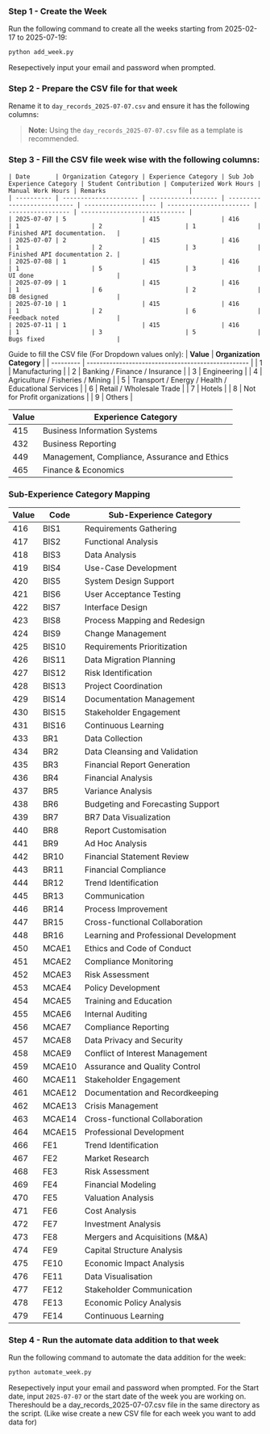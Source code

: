 ### Step 1 - Create the Week

Run the following command to create all the weeks starting from 2025-02-17 to 2025-07-19:

```bash
python add_week.py
```

Resepectively input your email and password when prompted.

### Step 2 - Prepare the CSV file for that week

Rename it to `day_records_2025-07-07.csv` and ensure it has the following columns:

> **Note:** Using the `day_records_2025-07-07.csv` file as a template is recommended.

### Step 3 - Fill the CSV file week wise with the following columns:

```csv
| Date       | Organization Category | Experience Category | Sub Job Experience Category | Student Contribution | Computerized Work Hours | Manual Work Hours | Remarks                       |
| ---------- | --------------------- | ------------------- | --------------------------- | -------------------- | ----------------------- | ----------------- | ----------------------------- |
| 2025-07-07 | 5                     | 415                 | 416                         | 1                    | 2                       | 1                 | Finished API documentation.   |
| 2025-07-07 | 2                     | 415                 | 416                         | 1                    | 2                       | 3                 | Finished API documentation 2. |
| 2025-07-08 | 1                     | 415                 | 416                         | 1                    | 5                       | 3                 | UI done                       |
| 2025-07-09 | 1                     | 415                 | 416                         | 1                    | 6                       | 2                 | DB designed                   |
| 2025-07-10 | 1                     | 415                 | 416                         | 1                    | 2                       | 6                 | Feedback noted                |
| 2025-07-11 | 1                     | 415                 | 416                         | 1                    | 3                       | 5                 | Bugs fixed                    |

```

Guide to fill the CSV file (For Dropdown values only):
| **Value** | **Organization Category** |
| --------- | -------------------------------------------------- |
| 1 | Manufacturing |
| 2 | Banking / Finance / Insurance |
| 3 | Engineering |
| 4 | Agriculture / Fisheries / Mining |
| 5 | Transport / Energy / Health / Educational Services |
| 6 | Retail / Wholesale Trade |
| 7 | Hotels |
| 8 | Not for Profit organizations |
| 9 | Others |

| **Value** | **Experience Category**                      |
| --------- | -------------------------------------------- |
| 415       | Business Information Systems                 |
| 432       | Business Reporting                           |
| 449       | Management, Compliance, Assurance and Ethics |
| 465       | Finance & Economics                          |

### Sub-Experience Category Mapping

| **Value** | **Code** | **Sub-Experience Category**           |
| --------- | -------- | ------------------------------------- |
| 416       | BIS1     | Requirements Gathering                |
| 417       | BIS2     | Functional Analysis                   |
| 418       | BIS3     | Data Analysis                         |
| 419       | BIS4     | Use-Case Development                  |
| 420       | BIS5     | System Design Support                 |
| 421       | BIS6     | User Acceptance Testing               |
| 422       | BIS7     | Interface Design                      |
| 423       | BIS8     | Process Mapping and Redesign          |
| 424       | BIS9     | Change Management                     |
| 425       | BIS10    | Requirements Prioritization           |
| 426       | BIS11    | Data Migration Planning               |
| 427       | BIS12    | Risk Identification                   |
| 428       | BIS13    | Project Coordination                  |
| 429       | BIS14    | Documentation Management              |
| 430       | BIS15    | Stakeholder Engagement                |
| 431       | BIS16    | Continuous Learning                   |
| 433       | BR1      | Data Collection                       |
| 434       | BR2      | Data Cleansing and Validation         |
| 435       | BR3      | Financial Report Generation           |
| 436       | BR4      | Financial Analysis                    |
| 437       | BR5      | Variance Analysis                     |
| 438       | BR6      | Budgeting and Forecasting Support     |
| 439       | BR7      | BR7 Data Visualization                |
| 440       | BR8      | Report Customisation                  |
| 441       | BR9      | Ad Hoc Analysis                       |
| 442       | BR10     | Financial Statement Review            |
| 443       | BR11     | Financial Compliance                  |
| 444       | BR12     | Trend Identification                  |
| 445       | BR13     | Communication                         |
| 446       | BR14     | Process Improvement                   |
| 447       | BR15     | Cross-functional Collaboration        |
| 448       | BR16     | Learning and Professional Development |
| 450       | MCAE1    | Ethics and Code of Conduct            |
| 451       | MCAE2    | Compliance Monitoring                 |
| 452       | MCAE3    | Risk Assessment                       |
| 453       | MCAE4    | Policy Development                    |
| 454       | MCAE5    | Training and Education                |
| 455       | MCAE6    | Internal Auditing                     |
| 456       | MCAE7    | Compliance Reporting                  |
| 457       | MCAE8    | Data Privacy and Security             |
| 458       | MCAE9    | Conflict of Interest Management       |
| 459       | MCAE10   | Assurance and Quality Control         |
| 460       | MCAE11   | Stakeholder Engagement                |
| 461       | MCAE12   | Documentation and Recordkeeping       |
| 462       | MCAE13   | Crisis Management                     |
| 463       | MCAE14   | Cross-functional Collaboration        |
| 464       | MCAE15   | Professional Development              |
| 466       | FE1      | Trend Identification                  |
| 467       | FE2      | Market Research                       |
| 468       | FE3      | Risk Assessment                       |
| 469       | FE4      | Financial Modeling                    |
| 470       | FE5      | Valuation Analysis                    |
| 471       | FE6      | Cost Analysis                         |
| 472       | FE7      | Investment Analysis                   |
| 473       | FE8      | Mergers and Acquisitions (M&A)        |
| 474       | FE9      | Capital Structure Analysis            |
| 475       | FE10     | Economic Impact Analysis              |
| 476       | FE11     | Data Visualisation                    |
| 477       | FE12     | Stakeholder Communication             |
| 478       | FE13     | Economic Policy Analysis              |
| 479       | FE14     | Continuous Learning                   |

### Step 4 - Run the automate data addition to that week

Run the following command to automate the data addition for the week:

```bash
python automate_week.py
```

Resepectively input your email and password when prompted. For the Start date, input `2025-07-07` or the start date of the week you are working on.
Thereshould be a day_records_2025-07-07.csv file in the same directory as the script. (Like wise create a new CSV file for each week you want to add data for)
